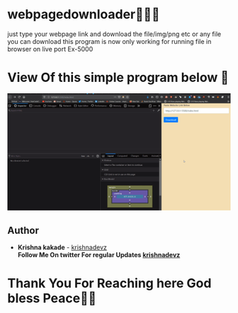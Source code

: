 # webpagedownloader🐱‍💻🤖
just type your webpage link and download the file/img/png etc or any file you can download this program is now only working for running file in browser on live port Ex-5000

# View  Of this simple program below 🔽
<img src="https://github.com/krishnadevz/webpagedownloader/blob/master/webpages.gif" alt="one">

## Author

* **Krishna kakade**  - [krishnadevz](https://github.com/krishnadevz)
<b><br>Follow Me On twitter For regular Updates 
<a href="https://twitter.com/krishnadevz">krishnadevz</a>


# Thank You For Reaching here God bless Peace👋🙏
